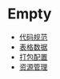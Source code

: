 # Empty

* [代码规范](References/Style/README.md)
* [表格数据](References/Excel/README.md)
* [打包配置](References/AssetBundle/README.md)
* [资源管理](References/Resource/README.md)